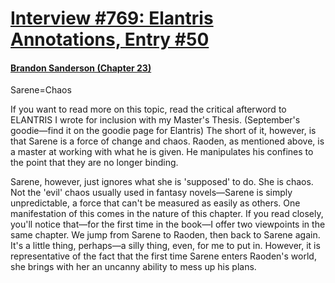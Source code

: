 # [Interview #769: Elantris Annotations, Entry #50](https://www.theoryland.com/intvmain.php?i=769#50)

#### [Brandon Sanderson (Chapter 23)](http://www.brandonsanderson.com/annotation/35/Elantris-Chapter-23)

Sarene=Chaos

If you want to read more on this topic, read the critical afterword to ELANTRIS I wrote for inclusion with my Master's Thesis. (September's goodie—find it on the goodie page for Elantris) The short of it, however, is that Sarene is a force of change and chaos. Raoden, as mentioned above, is a master at working with what he is given. He manipulates his confines to the point that they are no longer binding.

Sarene, however, just ignores what she is 'supposed' to do. She is chaos. Not the 'evil' chaos usually used in fantasy novels—Sarene is simply unpredictable, a force that can't be measured as easily as others. One manifestation of this comes in the nature of this chapter. If you read closely, you'll notice that—for the first time in the book—I offer two viewpoints in the same chapter. We jump from Sarene to Raoden, then back to Sarene again. It's a little thing, perhaps—a silly thing, even, for me to put in. However, it is representative of the fact that the first time Sarene enters Raoden's world, she brings with her an uncanny ability to mess up his plans.

